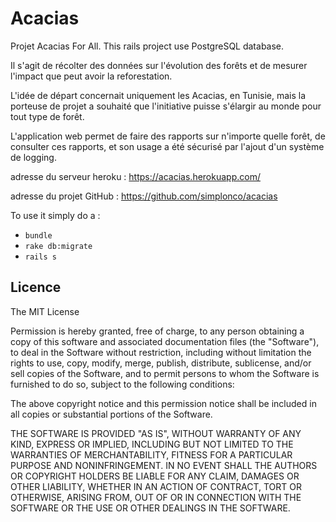 # Acacias

Projet Acacias For All. This rails project use PostgreSQL database.

Il s'agit de récolter des données sur l'évolution des forêts et de mesurer l'impact que peut avoir la reforestation.

L'idée de départ concernait uniquement les Acacias, en Tunisie, mais la porteuse de projet a souhaité que l'initiative puisse s'élargir au monde pour tout type de forêt.

L'application web permet de faire des rapports sur n'importe quelle forêt, de consulter ces rapports, et son usage a été sécurisé par l'ajout d'un système de logging.

adresse du serveur heroku : https://acacias.herokuapp.com/

adresse du projet GitHub : https://github.com/simplonco/acacias

To use it simply do a :
* `bundle`
* `rake db:migrate`
* `rails s`

## Licence

The MIT License

Permission is hereby granted, free of charge, to any person obtaining a copy
of this software and associated documentation files (the "Software"), to deal
in the Software without restriction, including without limitation the rights
to use, copy, modify, merge, publish, distribute, sublicense, and/or sell
copies of the Software, and to permit persons to whom the Software is
furnished to do so, subject to the following conditions:

The above copyright notice and this permission notice shall be included in
all copies or substantial portions of the Software.

THE SOFTWARE IS PROVIDED "AS IS", WITHOUT WARRANTY OF ANY KIND, EXPRESS OR
IMPLIED, INCLUDING BUT NOT LIMITED TO THE WARRANTIES OF MERCHANTABILITY,
FITNESS FOR A PARTICULAR PURPOSE AND NONINFRINGEMENT. IN NO EVENT SHALL THE
AUTHORS OR COPYRIGHT HOLDERS BE LIABLE FOR ANY CLAIM, DAMAGES OR OTHER
LIABILITY, WHETHER IN AN ACTION OF CONTRACT, TORT OR OTHERWISE, ARISING FROM,
OUT OF OR IN CONNECTION WITH THE SOFTWARE OR THE USE OR OTHER DEALINGS IN
THE SOFTWARE.


